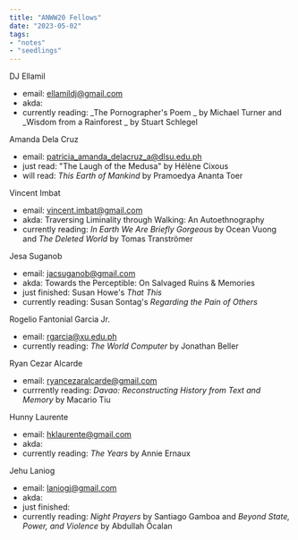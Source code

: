 ```yaml
---
title: "ANWW20 Fellows"
date: "2023-05-02"
tags:
- "notes"
- "seedlings"
---
```


DJ Ellamil
- email: ellamildj@gmail.com
- akda: 
- currently reading: _The Pornographer's Poem _ by Michael Turner and _Wisdom from a Rainforest _ by Stuart Schlegel

Amanda Dela Cruz
- email: patricia_amanda_delacruz_a@dlsu.edu.ph
- just read: "The Laugh of the Medusa" by Hélène Cixous
- will read: _This Earth of Mankind_ by Pramoedya Ananta Toer

Vincent Imbat
- email: vincent.imbat@gmail.com
- akda: Traversing Liminality through Walking: An Autoethnography
- currently reading: *In Earth We Are Briefly Gorgeous* by Ocean Vuong and _The Deleted World_ by Tomas Tranströmer

Jesa Suganob
- email: jacsuganob@gmail.com
- akda: Towards the Perceptible: On Salvaged Ruins & Memories
- just finished: Susan Howe's _That This_
- currently reading: Susan Sontag's _Regarding the Pain of Others_

Rogelio Fantonial Garcia Jr.
- email: rgarcia@xu.edu.ph
- currently reading: _The World Computer_ by Jonathan Beller

Ryan Cezar Alcarde
- email: ryancezaralcarde@gmail.com
- currrently reading: _Davao: Reconstructing History from Text and Memory_ by Macario Tiu

Hunny Laurente
- email: hklaurente@gmail.com
- akda:
- currently reading: _The Years_ by Annie Ernaux

Jehu Laniog
- email: laniogj@gmail.com
- akda: 
- just finished:
- currently reading: _Night Prayers_ by Santiago Gamboa and _Beyond State, Power, and Violence_ by Abdullah Öcalan